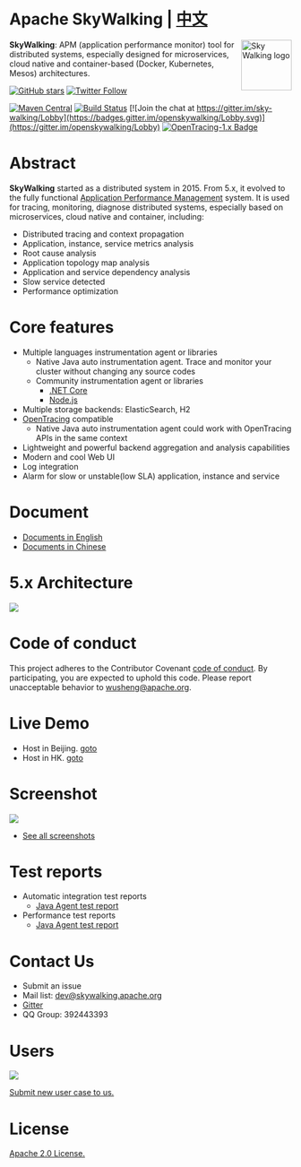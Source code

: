 Apache SkyWalking | [中文](README_ZH.md)
==========

<img src="https://skywalkingtest.github.io/page-resources/3.0/skywalking.png" alt="Sky Walking logo" height="90px" align="right" />

**SkyWalking**: APM (application performance monitor) tool for distributed systems, especially designed for 
microservices, cloud native and container-based (Docker, Kubernetes, Mesos) architectures.

[![GitHub stars](https://img.shields.io/github/stars/apache/incubator-skywalking.svg?style=for-the-badge&label=Stars&logo=github)](https://github.com/apache/incubator-skywalking)
[![Twitter Follow](https://img.shields.io/twitter/follow/asfskywalking.svg?style=for-the-badge&label=Follow&logo=twitter)](https://twitter.com/AsfSkyWalking)


[![Maven Central](https://img.shields.io/maven-central/v/org.apache.skywalking/apache-skywalking-apm-incubating.svg)](http://skywalking.apache.org/downloads/)
[![Build Status](https://travis-ci.org/apache/incubator-skywalking.svg?branch=master)](https://travis-ci.org/apache/incubator-skywalking)
[![Join the chat at https://gitter.im/sky-walking/Lobby](https://badges.gitter.im/openskywalking/Lobby.svg)](https://gitter.im/openskywalking/Lobby)
[![OpenTracing-1.x Badge](https://img.shields.io/badge/OpenTracing--1.x-enabled-blue.svg)](http://opentracing.io)

# Abstract
**SkyWalking** started as a distributed system in 2015. From 5.x, it evolved to the fully functional [Application Performance Management](https://en.wikipedia.org/wiki/Application_performance_management) 
system. It is used for tracing, monitoring, diagnose distributed systems, especially based on microservices, cloud native and container,
including:
- Distributed tracing and context propagation
- Application, instance, service metrics analysis
- Root cause analysis
- Application topology map analysis
- Application and service dependency analysis
- Slow service detected
- Performance optimization

# Core features
- Multiple languages instrumentation agent or libraries 
  - Native Java auto instrumentation agent. Trace and monitor your cluster without changing any source codes
  - Community instrumentation agent or libraries
    * [.NET Core](https://github.com/OpenSkywalking/skywalking-netcore) 
    * [Node.js](https://github.com/OpenSkywalking/skywalking-nodejs)
- Multiple storage backends: ElasticSearch, H2
- [OpenTracing](http://opentracing.io/) compatible
  - Native Java auto instrumentation agent could work with OpenTracing APIs in the same context
- Lightweight and powerful backend aggregation and analysis capabilities
- Modern and cool Web UI
- Log integration
- Alarm for slow or unstable(low SLA) application, instance and service 

# Document
- [Documents in English](docs/README.md)
- [Documents in Chinese](docs/README_ZH.md)

# 5.x Architecture
<img src="https://skywalkingtest.github.io/page-resources/5.0/architecture.png"/>

# Code of conduct
This project adheres to the Contributor Covenant [code of conduct](CODE_OF_CONDUCT.md). By participating, you are expected to uphold this code. Please report unacceptable behavior to wusheng@apache.org.

# Live Demo
- Host in Beijing. [goto](http://49.4.12.44:8080/)
- Host in HK. [goto](http://159.138.0.181:8080/)

# Screenshot
<img src="https://skywalkingtest.github.io/page-resources/5.0.0-beta/Dashboard.png"/>


- [See all screenshots](/docs/Screenshots.md)

# Test reports
- Automatic integration test reports
  - [Java Agent test report](https://github.com/SkywalkingTest/agent-integration-test-report)
- Performance test reports
  - [Java Agent test report](https://skywalkingtest.github.io/Agent-Benchmarks/)

# Contact Us
* Submit an issue
* Mail list: dev@skywalking.apache.org
* [Gitter](https://gitter.im/openskywalking/Lobby)
* QQ Group: 392443393

# Users
<img src="https://skywalkingtest.github.io/page-resources/users/users-2018-04-18.png"/>

[Submit new user case to us.](https://github.com/apache/incubator-skywalking/issues/443)

# License
[Apache 2.0 License.](/LICENSE)
